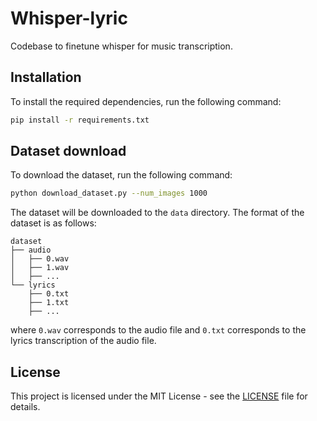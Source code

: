 # Whisper-lyric

Codebase to finetune whisper for music transcription.

## Installation

To install the required dependencies, run the following command:

```bash
pip install -r requirements.txt
```

## Dataset download

To download the dataset, run the following command:

```bash
python download_dataset.py --num_images 1000
```

The dataset will be downloaded to the `data` directory.
The format of the dataset is as follows:

```
dataset
├── audio
│   ├── 0.wav
│   ├── 1.wav
│   ├── ...
└── lyrics
    ├── 0.txt
    ├── 1.txt
    ├── ...
```

where `0.wav` corresponds to the audio file and `0.txt` corresponds to the lyrics transcription of the audio file.

## License

This project is licensed under the MIT License - see the [LICENSE](LICENSE) file for details.